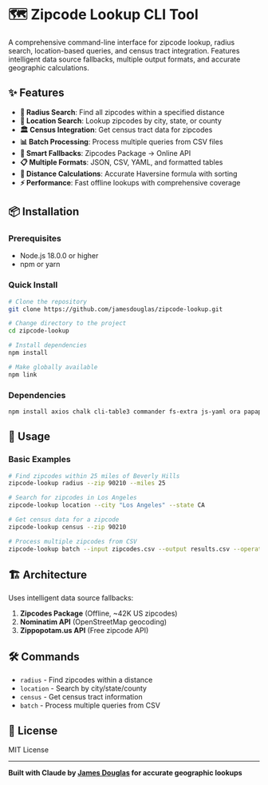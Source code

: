 # 🗺️ Zipcode Lookup CLI Tool

A comprehensive command-line interface for zipcode lookup, radius search, location-based queries, and census tract integration. Features intelligent data source fallbacks, multiple output formats, and accurate geographic calculations.

## ✨ Features

- **🎯 Radius Search**: Find all zipcodes within a specified distance
- **📍 Location Search**: Lookup zipcodes by city, state, or county
- **🏛️ Census Integration**: Get census tract data for zipcodes
- **📊 Batch Processing**: Process multiple queries from CSV files
- **🔄 Smart Fallbacks**: Zipcodes Package → Online API
- **📋 Multiple Formats**: JSON, CSV, YAML, and formatted tables
- **📏 Distance Calculations**: Accurate Haversine formula with sorting
- **⚡ Performance**: Fast offline lookups with comprehensive coverage

## 📦 Installation

### Prerequisites
- Node.js 18.0.0 or higher
- npm or yarn

### Quick Install
```bash
# Clone the repository
git clone https://github.com/jamesdouglas/zipcode-lookup.git

# Change directory to the project
cd zipcode-lookup

# Install dependencies
npm install

# Make globally available
npm link
```

### Dependencies
```bash
npm install axios chalk cli-table3 commander fs-extra js-yaml ora papaparse yargs zipcodes
```

## 🚀 Usage

### Basic Examples

```bash
# Find zipcodes within 25 miles of Beverly Hills
zipcode-lookup radius --zip 90210 --miles 25

# Search for zipcodes in Los Angeles
zipcode-lookup location --city "Los Angeles" --state CA

# Get census data for a zipcode
zipcode-lookup census --zip 90210

# Process multiple zipcodes from CSV
zipcode-lookup batch --input zipcodes.csv --output results.csv --operation radius --radius 25
```

## 🏗️ Architecture

Uses intelligent data source fallbacks:
1. **Zipcodes Package** (Offline, ~42K US zipcodes)
2. **Nominatim API** (OpenStreetMap geocoding)
3. **Zippopotam.us API** (Free zipcode API)

## 🛠️ Commands

- `radius` - Find zipcodes within a distance
- `location` - Search by city/state/county  
- `census` - Get census tract information
- `batch` - Process multiple queries from CSV

## 📄 License

MIT License

---

**Built with Claude by [James Douglas](https://github.com/jamesdouglas) for accurate geographic lookups**